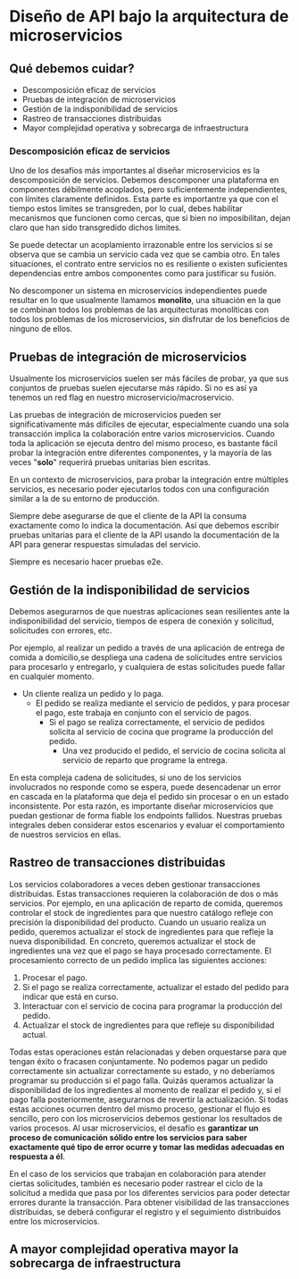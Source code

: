 # Diseño de API bajo la arquitectura de microservicios

## Qué debemos cuidar?

- Descomposición eficaz de servicios
- Pruebas de integración de microservicios
- Gestión de la indisponibilidad de servicios
- Rastreo de transacciones distribuidas
- Mayor complejidad operativa y sobrecarga de infraestructura

### Descomposición eficaz de servicios

Uno de los desafíos más importantes al diseñar microservicios es la descomposición de servicios. Debemos descomponer una plataforma en componentes débilmente acoplados, pero suficientemente independientes, con límites claramente definidos. Esta parte es importantre ya que con el tiempo estos limites se transgreden, por lo cual, debes habilitar mecanismos que funcionen como cercas, que si bien no imposibilitan, dejan claro que han sido transgredido dichos limites.

Se puede detectar un acoplamiento irrazonable entre los servicios si se observa que se cambia un servicio cada vez que se cambia otro. En tales situaciones, el contrato entre servicios no es resiliente o existen suficientes dependencias entre ambos componentes como para justificar su fusión. 

No descomponer un sistema en microservicios independientes puede resultar en lo que usualmente llamamos **monolito**, una situación en la que se combinan todos los problemas de las arquitecturas monolíticas con todos los problemas de los microservicios, sin disfrutar de los beneficios de ninguno de ellos.


## Pruebas de integración de microservicios


Usualmente los microservicios suelen ser más fáciles de probar, ya que sus conjuntos de pruebas suelen ejecutarse más rápido. Si no es así ya tenemos un red flag en nuestro microservicio/macroservicio.

Las pruebas de integración de microservicios pueden ser significativamente más difíciles de ejecutar, especialmente cuando una sola transacción implica la colaboración entre varios microservicios. Cuando toda la aplicación se ejecuta dentro del mismo proceso, es bastante fácil probar la integración entre diferentes componentes, y la mayoría de las veces "**solo**" requerirá pruebas unitarias bien escritas.

En un contexto de microservicios, para probar la integración entre múltiples servicios, es necesario poder ejecutarlos todos con una configuración similar a la de su entorno de producción.

Siempre debe asegurarse de que el cliente de la API la consuma exactamente como lo indica la documentación. Así que debemos escribir pruebas unitarias para el cliente de la API usando la documentación de la API para generar respuestas simuladas del servicio. 

Siempre es necesario hacer pruebas e2e.

## Gestión de la indisponibilidad de servicios

Debemos asegurarnos de que nuestras aplicaciones sean resilientes ante la indisponibilidad del servicio, tiempos de espera de conexión y solicitud, solicitudes con errores, etc.

Por ejemplo, al realizar un pedido a través de una aplicación de entrega de comida a domicilio,se despliega una cadena de solicitudes entre servicios para procesarlo y entregarlo, y cualquiera de estas solicitudes puede fallar en cualquier momento. 

- Un cliente realiza un pedido y lo paga. 
    - El pedido se realiza mediante el servicio de pedidos, y para procesar el pago, este trabaja en conjunto con el servicio de pagos.
        - Si el pago se realiza correctamente, el servicio de pedidos solicita al servicio de cocina que programe la producción del pedido.
            - Una vez producido el pedido, el servicio de cocina solicita al servicio de reparto que programe la entrega.

En esta compleja cadena de solicitudes, si uno de los servicios involucrados no responde como se espera, puede desencadenar un error en cascada en la plataforma que deja el pedido sin procesar o en un estado inconsistente. Por esta razón, es importante diseñar microservicios que puedan gestionar de forma fiable los endpoints fallidos. Nuestras pruebas integrales deben considerar estos escenarios y evaluar el comportamiento de nuestros servicios en ellas.

## Rastreo de transacciones distribuidas

Los servicios colaboradores a veces deben gestionar transacciones distribuidas. Estas transacciones requieren la colaboración de dos o más servicios. Por ejemplo, en una aplicación de reparto de comida, queremos controlar el stock de ingredientes para que nuestro catálogo refleje con precisión la disponibilidad del producto. Cuando un usuario realiza un pedido, queremos actualizar el stock de ingredientes para que refleje la nueva disponibilidad. En concreto, queremos actualizar el stock de ingredientes una vez que el pago se haya procesado correctamente. El procesamiento correcto de un pedido implica las siguientes acciones:

1. Procesar el pago.
2. Si el pago se realiza correctamente, actualizar el estado del pedido para indicar que está en curso.
3. Interactuar con el servicio de cocina para programar la producción del pedido.
4. Actualizar el stock de ingredientes para que refleje su disponibilidad actual.

Todas estas operaciones están relacionadas y deben orquestarse para que tengan éxito o fracasen conjuntamente. No podemos pagar un pedido correctamente sin actualizar correctamente su estado, y no deberíamos programar su producción si el pago falla. Quizás queramos actualizar la disponibilidad de los ingredientes al momento de realizar el pedido y, si el pago falla posteriormente, asegurarnos de revertir la actualización. Si todas estas acciones ocurren dentro del mismo proceso, gestionar el flujo es sencillo, pero con los microservicios debemos gestionar los resultados de varios procesos. Al usar microservicios, el desafío es **garantizar un proceso de comunicación sólido entre los servicios para saber exactamente qué tipo de error ocurre y tomar las medidas adecuadas en respuesta a él**. 

En el caso de los servicios que trabajan en colaboración para atender ciertas solicitudes, también es necesario poder rastrear el ciclo de la solicitud a medida que pasa por los diferentes servicios para poder detectar errores durante la transacción. Para obtener visibilidad de las transacciones distribuidas, se deberá configurar el registro y el seguimiento distribuidos entre los microservicios.


## A mayor complejidad operativa mayor la sobrecarga de infraestructura


